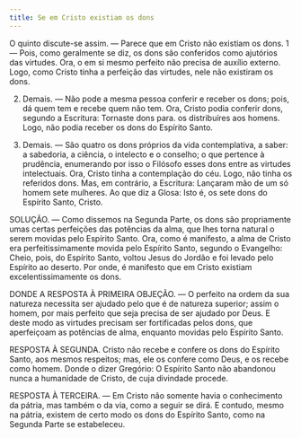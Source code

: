 ```yaml
---
title: Se em Cristo existiam os dons
---
```


O quinto discute-se assim. — Parece que em Cristo não existiam os dons.  1 — Pois, como geralmente se diz, os dons são conferidos como ajutórios das virtudes. Ora, o em si mesmo perfeito não precisa de auxílio externo. Logo, como Cristo tinha a perfeição das virtudes, nele não existiram os dons.  

2. Demais. — Não pode a mesma pessoa conferir e receber os dons; pois, dá quem tem e recebe quem não tem. Ora, Cristo podia conferir dons, segundo a Escritura: Tornaste dons para. os distribuíres aos homens. Logo, não podia receber os dons do Espírito Santo.  

3. Demais. — São quatro os dons próprios da vida contemplativa, a saber: a sabedoria, a ciência, o intelecto e o conselho; o que pertence à prudência, enumerando por isso o Filósofo esses dons entre as virtudes intelectuais. Ora, Cristo tinha a contemplação do céu. Logo, não tinha os referidos dons.  Mas, em contrário, a Escritura: Lançaram mão de um só homem sete mulheres. Ao que diz a Glosa: Isto é, os sete dons do Espírito Santo, Cristo.  

SOLUÇÃO. — Como dissemos na Segunda Parte, os dons são propriamente umas certas perfeições das potências da alma, que lhes torna natural o serem movidas pelo Espírito Santo. Ora, como é manifesto, a alma de Cristo era perfeitissimamente movida pelo Espírito Santo, segundo o Evangelho: Cheio, pois, do Espírito Santo, voltou Jesus do Jordão e foi levado pelo Espírito ao deserto. Por onde, é manifesto que em Cristo existiam excelentissimamente os dons.  

DONDE A RESPOSTA À PRIMEIRA OBJEÇÃO. — O perfeito na ordem da sua natureza necessita ser ajudado pelo que é de natureza superior; assim o homem, por mais perfeito que seja precisa de ser ajudado por Deus. E deste modo as virtudes precisam ser fortificadas pelos dons, que aperfeiçoam as potências de alma, enquanto movidas pelo Espírito Santo.  

RESPOSTA À SEGUNDA. Cristo não recebe e confere os dons do Espírito Santo, aos mesmos respeitos; mas, ele os confere como Deus, e os recebe como homem. Donde o dizer Gregório: O Espírito Santo não abandonou nunca a humanidade de Cristo, de cuja divindade procede. 

RESPOSTA À TERCEIRA. — Em Cristo não somente havia o conhecimento da pátria, mas também o da via, como a seguir se dirá. E contudo, mesmo na pátria, existem de certo modo os dons do Espírito Santo, como na Segunda Parte se estabeleceu.